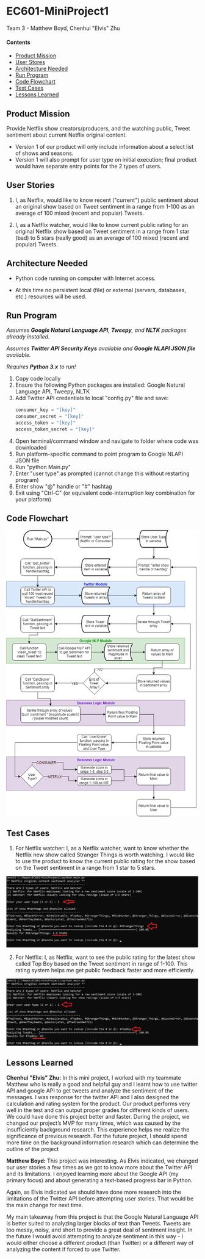 # EC601-MiniProject1

Team 3 - Matthew Boyd, Chenhui "Elvis" Zhu

#### Contents

* [Product Mission](#product-mission)
* [User Stores](#user-stories)
* [Architecture Needed](#architecture-needed)
* [Run Program](#run-program)
* [Code Flowchart](#code-flowchart)
* [Test Cases](#test-cases)
* [Lessons Learned](#lessons-learned)

<a name="product-mission"/>

## Product Mission

Provide Netflix show creators/producers, and the watching public, Tweet sentiment about current Netflix original content.
* Version 1 of our product will only include information about a select list of shows and seasons.
* Version 1 will also prompt for user type on initial execution; final product would have separate entry points for the 2 types of users.

<a name="user-stories"/>

## User Stories

1. I, as Netflix, would like to know recent ("current") public sentiment about an original show based on Tweet sentiment in a range from 1-100 as an average of 100 mixed (recent and popular) Tweets.

2. I, as a Netflix watcher, would like to know current public rating for an original Netflix show based on Tweet sentiment in a range from 1 star (bad) to 5 stars (really good) as an average of 100 mixed (recent and popular) Tweets.

<a name="architecture-needed"/>

## Architecture Needed

* Python code running on computer with Internet access.

* At this time no persistent local (file) or external (servers, databases, etc.) resources will be used.

<a name="run-program"/>

## Run Program

*Assumes __Google Natural Language API__, __Tweepy__, and __NLTK__ packages already installed.*

*Assumes __Twitter API Security Keys__ available and __Google NLAPI JSON file__ available.*

*Requires __Python 3.x__ to run!*

1. Copy code locally
2. Ensure the following Python packages are installed: Google Natural Language API, Tweepy, NLTK
3. Add Twitter API credentials to local "config.py" file and save:
   ```python
   consumer_key = "[key]"
   consumer_secret = "[key]"
   access_token = "[key]"
   access_token_secret = "[key]"
   ```
4. Open terminal/command window and navigate to folder where code was downloaded
5. Run platform-specific command to point program to Google NLAPI JSON file
6. Run "python Main.py"
7. Enter "user type" as prompted (cannot change this without restarting program)
8. Enter show "@" handle or "#" hashtag
9. Exit using "Ctrl-C" (or equivalent code-interruption key combination for your platform)

<a name="code-flowchart"/>

## Code Flowchart

<img src="img/EC601-MiniProject1.png">

<a name="test-cases"/>

## Test Cases

1.	For Netflix watcher:
I, as a Netflix watcher, want to know whether the Netflix new show called Stranger Things is worth watching. I would like to use the product to know the current public rating for the show based on the Tweet sentiment in a range from 1 star to 5 stars.

<img src="img/TestCase1.png">  


2.	For Netflix:
I, as Netflix, want to see the public rating for the latest show called Top Boy based on the Tweet sentiment in range of 1-100. This rating system helps me get public feedback faster and more efficiently.

<img src="img/TestCase2.png">  
 

<a name="lessons-learned"/>

## Lessons Learned

__Chenhui "Elvis" Zhu:__
In this mini project, I worked with my teammate Matthew who is really a good and helpful guy and I learnt how to use twitter API and google API to get tweets and analyze the sentiment of the messages. I was response for the twitter API and I also designed the calculation and rating system for the product. Our product performs very well in the test and can output proper grades for different kinds of users. We could have done this project better and faster. During the project, we changed our project’s MVP for many times, which was caused by the insufficiently background research. This experience helps me realize the significance of previous research. For the future project, I should spend more time on the background information research which can determine the outline of the project

__Matthew Boyd:__
This project was interesting. As Elvis indicated, we changed our user stories a few times as we got to know more about the Twitter API and its limitations. I enjoyed learning more about the Google API (my primary focus) and about generating a text-based progress bar in Python.

Again, as Elvis indicated we should have done more research into the limitations of the Twitter API before attempting user stories. That would be the main change for next time.

My main takeaway from this project is that the Google Natural Language API is better suited to analyzing larger blocks of text than Tweets. Tweets are too messy, noisy, and short to provide a great deal of sentiment insight. In the future I would avoid attempting to analyze sentiment in this way - I would either choose a different product (than Twitter) or a different way of analyzing the content if forced to use Twitter.
